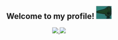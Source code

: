 
## <div align="center">Welcome to my profile! <img src="https://github.com/alexwholland/alexwholland/blob/master/Nosey.gif" height="35px"></div>

<p align="center">
  <a href="https://github.com/alexwholland">
    <img height="180em" src="https://github-readme-stats-eight-theta.vercel.app/api?username=alexwholland&show_icons=true&include_all_commits=true&count_private=true&hide_border=true&hide=html,css&title_color=ffffff&text_color=c9cacc&icon_color=4AB197&bg_color=1A2B34"/>
    <img height="180em" src="https://github-readme-stats-eight-theta.vercel.app/api/top-langs/?username=alexwholland&layout=compact&langs_count=8&hide_border=true&hide=html,css&title_color=ffffff&text_color=c9cacc&icon_color=4AB197&bg_color=1A2B34"/>
  </a>
</p>
